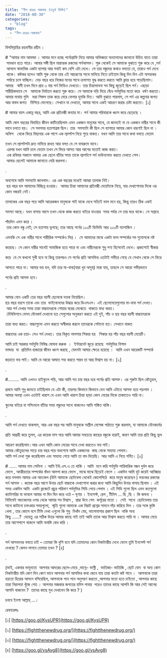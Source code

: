 ```yaml
---
title: "নীল রঙের অন্ধকার (চতুর্থ কিস্তি)"
date: "2018-08-30"
categories: 
  - "blog"
tags: 
  - "নীল-রঙের-অন্ধকার"
---
```


বিসমিল্লাহির রহমানীর রহীম ।

\# “আমার নাম আমান্ডা । আমার মনে হচ্ছে পর্নোগ্রাফি নিয়ে আমার অভিজ্ঞতা অন্যানাদের জানানো উচিত যাতে তারা   সাবধান হতে পারে। আমার সঙ্গী ছিল মারাত্মক রকমের পর্নআসক্ত। শুরু থেকেই সে আমাকে বুঝাতে শুরু করে যে ,পর্ন   আসলে স্বাভাবিক একটা ব্যাপার আর সবাই কম বেশি এটা দেখে। সে তার বন্ধুদের কথাও বলতো যে, তারাও পর্ন দেখে   থাকে। কষ্টকর হলেও আমি শুরু থেকে তার এই আচরণের সাথে মানিয়ে নিতে চাইতাম কিন্তু দিন দিন এটা অসহ্যকর   পর্যায়ে চলে যাচ্ছিল। দেড় বছর ধরে নিজের মনের সাথে ক্রমাগত যুদ্ধ করতে করতে আমি ক্লান্ত হয়ে পড়েছিলাম। আমার   স্বামী তখন দিনে প্রায় ৩ বার পর্ন ভিডিও দেখতো। তার চিন্তাভাবনা সব কিছু জুড়েই ছিল পর্ন। এছাড়া শারীরিকভাবে সে   আমাকে নির্যাতন করতে শুরু করে। সে আমাকে দড়ি দিয়ে বেঁধে পর্নমুভির মতো করে  ধর্ষণ করতো।আমার মাথায় গুলি   ভরা পিস্তল তাক করে মেরে ফেলার হুমকি দিত। আমি বুঝতে পারলাম, সে পর্ন এর কল্পনার জগত আর বাস্তব জগত   মিশিয়ে ফেলেছে। সেখানে যা দেখতো, আমার সাথে একই আচরণ করার চেষ্টা করতো। \[১\]

\# আমার বয়স একান্ন বছর, আমি এক প্রতিবন্ধী কন্যার মা। পর্ন আমার পরিবারকে ধ্বংস করে ছেড়েছে ।

আমি ষোল বছরের বিবাহিত জীবন কাটিয়েছিলাম এমন একজন মানুষের সাথে, যে জানতই না যে একজন নারীর সাথে কীভাবে চলতে হয়।  সে সবসময় হতাশাগ্রস্ত ছিল। তার  সমস্যাটা কী ছিল সে ব্যাপারে আমার কোন ধারণাই ছিল না । অফিস   থেকে ফিরে বিছানার এক পাশে এক ল্যাপটপ নিয়ে শুয়ে থাকত। যখন আমি তার সাথে কথা বলতে যেতাম

তখন সে ল্যাপটপটা দ্রুত নামিয়ে রাখত আর বলত যে সে বাথরুমে যাবে। এরপর যখন আমি চলে যেতাম তখন সে ফিরে আসত আর আগের মতোই কাজ করত। এক রবিবার সকালে আমার এক ছেলে হাঁটার সময় তাকে ল্যাপটপে পর্ন ডাউনলোড করতে দেখতে পেল। আমার ছেলেই আমাকে জানাতে দেরি করলনা।

.

অবশেষে আমি সমস্যাটা জানলাম। এর এক বছরের মধ্যেই আমরা তালাক নিই। ছয় বছর হল আমাদের বিচ্ছিন্ন হওয়ার।  আমার চিন্তা আমাদের প্রতিবন্ধী মেয়েটাকে নিয়ে, যার দেখাশোনার দিকে ওর কোন নজরই নেই।

তালাকের এক বছর পরে আমি আরেকজন মানুষকে পাই যাকে দেখে সত্যিই ভাল মনে হয়, কিন্তু তারও ঠিক একই

সমস্যা আছে। যখন বাসায় আসে তখন থেকে কাজ করতে বাইরে যাওয়ার  সময় পর্যন্ত সে তার ঘরে থাকে। সে সপ্তাহে

পাঁচদিন এমন করে । তার কোন বন্ধু নেই; সে হতাশায় ভুগছে; তার আছে পর্নের ১০০টি ডিভিডি আর ২০০টি ম্যাগাজিন ।

এমনকি সে এক নারীর সাথে শারীরিক সম্পর্কেও লিপ্ত ।  সে আমাদের মাঝে একটা ভাল সম্পর্কের সব সুযোগকে নষ্ট

করেছে। সে কোন নারীর সাথেই সামাজিক হতে পারে না এবং নারীদেরকে শুধু পণ্য হিসেবেই দেখে। প্রকাশ্যেই স্বীকার

করে  যে সে কখনো সুখী হবে না কিন্তু তারপরও সে পর্নের প্রতি আসক্তির এতটাই গভীরে গেছে যে সেখান থেকে সে ফিরে

আসতে পারে না। আমার ভয় হল, যদি তার মা-বাবা(যারা খুব অসুস্থ) মারা যায়, তাহলে সে আরো গভীরভাবে

পর্নের প্রতি আসক্ত হবে।

.

আমার বোন একটি তের বছর বয়সী ছেলেকে দত্তক নিয়েছিল।ছয় বছর বয়সে তাকে এবং তার  ভাইবোনদের উদ্ধার করে ডিএসএস। এই ছেলেমেয়েগুলোর মা-বাবা পর্ন দেখত। আর পর্ন দেখার সময় তারা বাচ্চাদেরকে শোয়ার ঘরের মেঝেতে  থাকতে বাধ্য করত। টেলিভিশনে যেসব যৌনকর্ম দেখানো হত সেগুলোর অনুকরণ করতে এই দুই, পাঁচ ও ছয় বছর বয়সী বাচ্চাদেরকে

তারা বাধ্য করত। বাচ্চাগুলো এমন করতে অস্বীকার করলে তাদেরকে পেটানো হত। সেখানে থাকত

বাচ্চাদের এক চাচা- সেও পর্ন দেখত। তার বিকৃত লালসার শিকার হয়   শিকার হয় পাঁচ বছর বয়সী মেয়েটি।

আমি চাই সরকার পর্নমুভি নিষিদ্ধ ঘোষনা করুক  ।  ইন্টারনেট জুড়ে রয়েছে  পর্নমুভির বিশাল ভান্ডার  যা  প্রতিদিন হাজারো জীবন ধ্বংস করছে , যেমনটা আমার ক্ষেত্রে হয়েছে ।  আমি এখন আরেকটি সম্পর্কে

জড়াতে ভয় পাই। আমি যে আরো আঘাত সহ্য করতে পারব তা আর বিশ্বাস হয় না। \[২\]

.

#......... আমি এখনও হাইস্কুলে পড়ি, আর আমি গত চার বছর ধরে পর্নের প্রতি আসক্ত। এর শুরুটা ছিল কৌতুহল,

প্রথমে আমি শুধু জানতে চাইছিলাম যে এটা কী, তারপর কিভাবে কিভাবে যেন আমি এটাতে আসক্ত হয়ে পড়লাম । আমার অবস্থা এখন এতটাই খারাপ যে এখন আমি খারাপ চিন্তা ছাড়া কোন মেয়ের দিকে তাকাতেও পারি না।

স্কুলের বাইরে বা শপিংমলে হাঁটার সময় বন্ধুদের সাথে থাকলেও আমি শঙ্কিত থাকি।

.

আমি পর্ন দেখতে থাকলাম, আর এক বছর পর আমি মানুষকে অশ্লীল মেসেজ পাঠাতে শুরু করলাম, যা আমাকে যৌনকর্মের

প্রতি আগ্রহী করে তুলল, এর কয়েক মাস পরে আমি আমার সবচেয়ে কাছের বন্ধুকে হারাই, কারণ আমি তার প্রতি কিছু ভুল

আচরণ করেছিলাম।আর এখন আমি কোন মেয়ের সাথে দেখা করতেও ভয় পাই।আমার কৌতুহলের সাড়ে চার বছর পরে অবশেষে আমি একজনের  কাছ থেকে সাহায্য পেলাম।আমি পর্ন দেখা শুরু করেছিলাম এবং সাহায্য পেয়ে আমি তা বাদ দিয়েছি। আর আমি এ নিয়ে গর্বিত। \[৩\]

\# ...... আমার নাম সেলিনা । আমি ইউ.এস.এ তে থাকি । আমি  মনে করি পর্নমুভি পারিবারিক বন্ধন দুর্বল করে ফেলে , আত্মীয়তার সম্পর্কের বাঁধন আলগা করে ফেলে , মাঝে মাঝে ছিড়েই ফেলে । একদিন আমি হুট করেই আবিষ্কার করে বসলাম আমার এক আংকেল (উনি আমাকে ছোটবেলা থেকেই কোলেপিঠে  করে মানুষ করেছেন ) ভয়ংকর রকমের পর্ন আসক্ত । কয়েক বছর আগে উনার ছোট বাচ্চাকে দেখাশোনা করার জন্য আমি কিছুদিন উনার বাসায় ছিলাম । এই সময় একদিন আমি  একটা ক্লজেটে প্রচুর পরিমাণ পর্নমুভির সিডি পেয়ে গেলাম । এই সিডি গুলো ছিল এমন কতগুলো ক্যাটাগরির যা ভাবলে আমার গা ঘিন ঘিন করে ওঠে – ঘৃণায় । ইনসেস্ট, রেপ , টীনিস ... ছি ,ছি । কি জঘন্য । নিমিষেই আংকেলের ওপর থেকে আমার সব বিশ্বাস ,  শ্রদ্ধা উবে গেল  কর্পূরের মতো ।  সেই  সাথে  ছোটবেলায় তার সাথে কাটানো চমৎকার সময়গুলো,  স্মৃতি গুলো আমাকে এক বিরাট প্রশ্নের সামনে দাঁড় করিয়ে দিল । তার সঙ্গে কুস্তি খেলা , তার কোলে বসে টিভি দেখা এগুলো কি শুধু  নিখাঁদ স্নেহ, ভালোবাসার প্রকাশ ছিল  নাকি অন্য কিছু ......?  যেহেতু এর সঠিক উত্তর আমার কাছে নাই তাই আমি তাকে আর বিশ্বাস করতে পারি না । আমার মেয়ে তার আশেপাশে থাকলে আমি অস্বস্তি বোধ করি ।

.

পর্ন আসক্তদের বলতে চাই – তোমরা কি খুশি হবে যদি তোমাদের কোন নিকটাত্মীয় দেখে ফেলে তুমি ইনসেস্ট পর্ন দেখছো ? কেমন লাগবে তোমার তখন ? \[৪\]

.

(ভাই, একবার ভাবুনতো  আপনার আদরের ছেলে-মেয়ে ,ভাগ্নে- ভাগ্নী ,  ভাতিজা- ভাতিজি , ছোট বোন  বা অন্য কোণ নিকটাত্মীয় যদি কোণ দিন কোণ ভাবে আপনার পর্ন আসক্তির কথা জেনে যায় তারা কতটা কষ্ট পাবে ।  আপনাকে তারা হয়তো হিরোর আসনে বসিয়েছিল, আপনাকে পদে পদে অনুসরণ করতো ,আপনার মতো হতে চাইতো , আপনার কাছে তারা নিরাপত্তা খুঁজে পেত । আপনার অন্ধকার জগতের হদিস পাবার  পরেও তাদের কাছে আপনি কি আর সেই আগের আপনি থাকবেন ?  তাদের কাছে মুখ দেখাবেন কি করে ? )

চলবে ইনশা আল্লাহ্‌ …।

রেফারেন্সঃ

\[১\] [https://goo.gl/KysUPR](https://goo.gl/KysUPR)

\[২\] [https://fightthenewdrug.org/](https://fightthenewdrug.org/)

\[৩\] [https://fightthenewdrug.org/](https://fightthenewdrug.org/)

\[৪\] [https://goo.gl/vsAvg8](https://goo.gl/vsAvg8)
